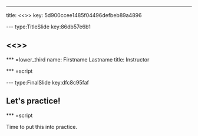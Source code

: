 ---
title: <<<New Exercise>>>
key: 5d900ccee1485f04496defbeb89a4896


--- type:TitleSlide key:86db57e6b1
## <<<New Exercise>>>

*** =lower_third
name: Firstname Lastname
title: Instructor

*** =script



--- type:FinalSlide key:dfc8c95faf
## Let's practice!

*** =script

Time to put this into practice.

